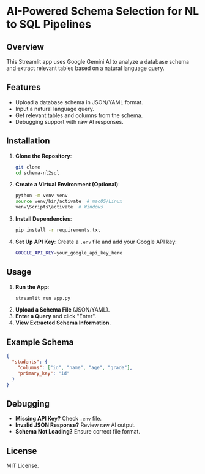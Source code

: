 # AI-Powered Schema Selection for NL to SQL Pipelines

## Overview

This Streamlit app uses Google Gemini AI to analyze a database schema and extract relevant tables based on a natural language query.

## Features

- Upload a database schema in JSON/YAML format.
- Input a natural language query.
- Get relevant tables and columns from the schema.
- Debugging support with raw AI responses.

## Installation

1. **Clone the Repository**:
   ```sh
   git clone
   cd schema-nl2sql
   ```
2. **Create a Virtual Environment (Optional)**:
   ```sh
   python -m venv venv
   source venv/bin/activate  # macOS/Linux
   venv\Scripts\activate  # Windows
   ```
3. **Install Dependencies**:
   ```sh
   pip install -r requirements.txt
   ```
4. **Set Up API Key**:
   Create a `.env` file and add your Google API key:
   ```sh
   GOOGLE_API_KEY=your_google_api_key_here
   ```

## Usage

1. **Run the App**:
   ```sh
   streamlit run app.py
   ```
2. **Upload a Schema File** (JSON/YAML).
3. **Enter a Query** and click "Enter".
4. **View Extracted Schema Information**.

## Example Schema

```json
{
  "students": {
    "columns": ["id", "name", "age", "grade"],
    "primary_key": "id"
  }
}
```

## Debugging

- **Missing API Key?** Check `.env` file.
- **Invalid JSON Response?** Review raw AI output.
- **Schema Not Loading?** Ensure correct file format.

## License

MIT License.
